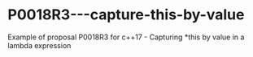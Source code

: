 # P0018R3---capture-this-by-value
Example of proposal P0018R3 for c++17 - Capturing *this by value in a lambda expression
